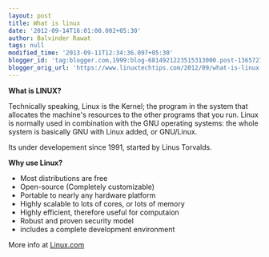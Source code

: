 ```yaml
---
layout: post
title: What is linux
date: '2012-09-14T16:01:00.002+05:30'
author: Balvinder Rawat
tags: null
modified_time: '2013-09-11T12:34:36.097+05:30'
blogger_id: 'tag:blogger.com,1999:blog-6814921223515313000.post-1365721476284733375'
blogger_orig_url: 'https://www.linuxtechtips.com/2012/09/what-is-linux.html'
---
```

**What is LINUX?**

  

Technically speaking, Linux is the Kernel; the program in the system that allocates the machine's resources to the other programs that you run. Linux is normally used in combination with the GNU operating systems: the whole system is basically GNU with Linux added, or GNU/Linux.

  

Its under developement since 1991, started by Linus Torvalds.

  

  

**Why use Linux?**

  

  

*   Most distributions are free
*   Open-source (Completely customizable)
*   Portable to nearly any hardware platform
*   Highly scalable to lots of cores, or lots of memory
*   Highly efficient, therefore useful for computaion
*   Robust and proven security model
*   includes a complete development environment

  

More info at [Linux.com][1]

  

[1]: http://www.linux.com/learn/new-user-guides/376-linux-is-everywhere-an-overview-of-the-linux-operating-system

